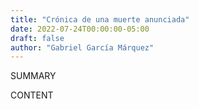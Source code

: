 ```yaml
---
title: "Crónica de una muerte anunciada"
date: 2022-07-24T00:00:00-05:00
draft: false
author: "Gabriel García Márquez"
---
```


SUMMARY

<!--more-->

CONTENT